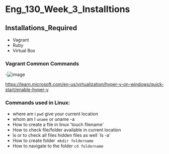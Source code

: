 # Eng_130_Week_3_Installtions
## Installations_Required
- Vagrant
- Ruby
- Virtual Box
### Vagrant Common Commands

-![image](https://user-images.githubusercontent.com/97250268/196393587-9be38c5b-1723-45f4-b430-1a808043d35c.png)

https://learn.microsoft.com/en-us/virtualization/hyper-v-on-windows/quick-start/enable-hyper-v
### Commands used in Linux:

- where am i `pwd` give your current location
- whom am I `uname` or uname -a
- How to create a file in linux 'touch filename'
- How to check file/folder available in current location
- ls or to check all files hidden files as well `ls -a'
- How to create folder` mkdir foldername`
- How to navigate to the folder `cd foldername`
